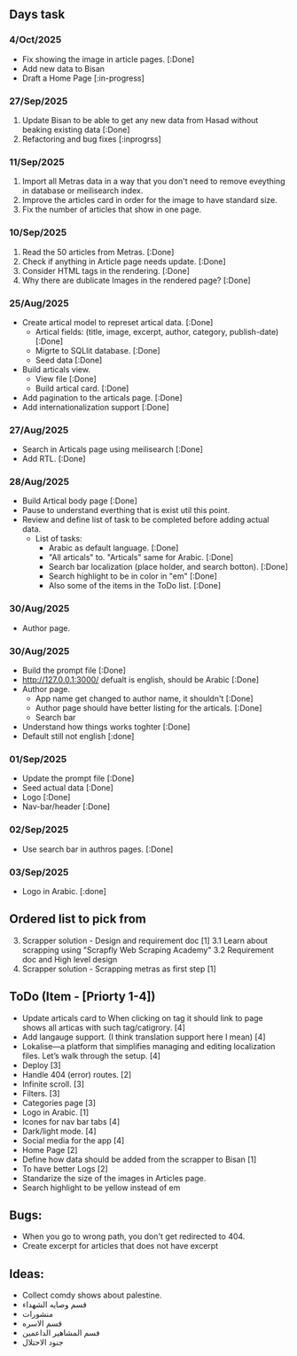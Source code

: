 ## Days task
### 4/Oct/2025
* Fix showing the image in article pages. [:Done]
* Add new data to Bisan
* Draft a Home Page [:in-progress]



### 27/Sep/2025
1. Update Bisan to be able to get any new data from Hasad without beaking existing data [:Done]
2. Refactoring and bug fixes [:inprogrss]


### 11/Sep/2025
1. Import all Metras data in a way that you don't need to remove eveything in database or meilisearch index.
1. Improve the articles card in order for the image to have standard size.
2. Fix the number of articles that show in one page.


### 10/Sep/2025
1. Read the 50 articles from Metras. [:Done]
2. Check if anything in Article page needs update. [:Done]
3. Consider HTML tags in the rendering. [:Done]
4. Why there are dublicate Images in the rendered page? [:Done]

### 25/Aug/2025
* Create artical model to represet artical data. [:Done]
    * Artical fields: (title, image, excerpt, author, category, publish-date) [:Done]
    * Migrte to SQLlit database. [:Done]
    * Seed data [:Done]
* Build articals view.
    * View file [:Done]
    * Build artical card. [:Done]
* Add pagination to the articals page. [:Done]
* Add internationalization support [:Done]

### 27/Aug/2025
* Search in Articals page using meilisearch [:Done]
* Add RTL. [:Done]

### 28/Aug/2025
* Build Artical body page [:Done]
* Pause to understand everthing that is exist util this point.
* Review and define list of task to be completed before adding actual data.
    * List of tasks:
        * Arabic as default language. [:Done]
        * "All articals" to. "Articals" same for Arabic.  [:Done]
        * Search bar localization (place holder, and search botton). [:Done]
        * Search highlight to be in color in "em" [:Done]
        * Also some of the items in the ToDo list. [:Done]

### 30/Aug/2025
* Author page.

### 30/Aug/2025
* Build the prompt file [:Done]
* http://127.0.0.1:3000/ defualt is english, should be Arabic [:Done]
* Author page.
    * App name get changed to author name, it shouldn't [:Done]
    * Author page should have better listing for the articals. [:Done]
    * Search bar
* Understand how things works toghter [:Done]
* Default still not english [:done]

### 01/Sep/2025
* Update the prompt file [:Done]
* Seed actual data [:Done]
* Logo [:Done]
* Nav-bar/header [:Done]

### 02/Sep/2025
* Use search bar in authros pages. [:Done]

### 03/Sep/2025
* Logo in Arabic. [:done]



## Ordered list to pick from
3. Scrapper solution - Design and requirement doc [1]
    3.1 Learn about scrapping using "Scrapfly Web Scraping Academy"
    3.2 Requirement doc and High level design
4. Scrapper solution - Scrapping metras as first step [1]


## ToDo (Item - [Priorty 1-4])
* Update articals card to When clicking on tag it should link to page shows all articas with such tag/catigrory. [4]
* Add langauge support. (I think translation support here I mean) [4]
* Lokalise—a platform that simplifies managing and editing localization files. Let’s walk through the setup. [4]
* Deploy [3]
* Handle 404 (error) routes. [2]
* Infinite scroll. [3]
* Filters. [3]
* Categories page [3]
* Logo in Arabic. [1]
* Icones for nav bar tabs [4]
* Dark/light mode. [4]
* Social media for the app [4]
* Home Page [2]
* Define how data should be added from the scrapper to Bisan [1]
* To have better Logs [2]
* Standarize the size of the images in Articles page.
* Search highlight to be yellow instead of em


## Bugs:
* When you go to wrong path, you don't get redirected to 404.
* Create excerpt for articles that does not have excerpt

## Ideas:
* Collect comdy shows about palestine.
* قسم وصايه الشهداء
* منشورات 
* قسم الاسره
* فسم المشاهير الداعمين
* جنود الاحتلال